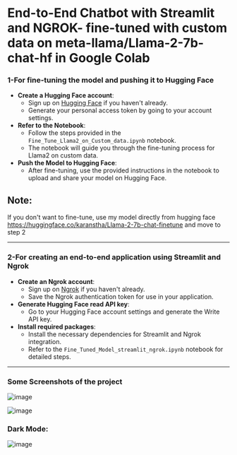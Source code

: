 <h1> End-to-End Chatbot with Streamlit and NGROK- fine-tuned with custom data on meta-llama/Llama-2-7b-chat-hf  in Google Colab</h1>

<h3>1-For fine-tuning the model and pushing it to Hugging Face</h3>
<ul>
    <li><strong>Create a Hugging Face account</strong>:
        <ul>
            <li>Sign up on <a href="https://huggingface.co/" target="_blank">Hugging Face</a> if you haven't already.</li>
            <li>Generate your personal access token by going to your account settings.</li>
        </ul>
    </li>
    <li><strong>Refer to the Notebook</strong>:
        <ul>
            <li>Follow the steps provided in the <code>Fine_Tune_Llama2_on_Custom_data.ipynb</code> notebook.</li>
            <li>The notebook will guide you through the fine-tuning process for Llama2 on custom data.</li>
        </ul>
    </li>
    <li><strong>Push the Model to Hugging Face</strong>:
        <ul>
            <li>After fine-tuning, use the provided instructions in the notebook to upload and share your model on Hugging Face.</li>
        </ul>
    </li>
</ul>
<h2>Note:</h2> <p>If you don't want to fine-tune, use my model directly from hugging face <a href="https://huggingface.co/karanstha/Llama-2-7b-chat-finetune" target="_blank">https://huggingface.co/karanstha/Llama-2-7b-chat-finetune</a> and move to step 2</p>
<hr>
<h3>2-For creating an end-to-end application using Streamlit and Ngrok</h3>
<ul>
    <li><strong>Create an Ngrok account</strong>:
        <ul>
            <li>Sign up on <a href="https://ngrok.com/" target="_blank">Ngrok</a> if you haven't already.</li>
            <li>Save the Ngrok authentication token for use in your application.</li>
        </ul>
    </li>
    <li><strong>Generate Hugging Face read API key</strong>:
        <ul>
            <li>Go to your Hugging Face account settings and generate the Write API key.</li>
        </ul>
    </li>
    <li><strong>Install required packages</strong>:
        <ul>
            <li>Install the necessary dependencies for Streamlit and Ngrok integration.</li>
            <li>Refer to the <code>Fine_Tuned_Model_streamlit_ngrok.ipynb</code> notebook for detailed steps.</li>
        </ul>
    </li>
</ul>
<hr>

<h3>Some Screenshots of the project</h3>




![image](https://github.com/user-attachments/assets/24866a9c-8ea1-48fe-a422-2c8612910ce6)

![image](https://github.com/user-attachments/assets/b5bfefc0-f0a6-4fcd-9870-2db9697e2685)

<h3>Dark Mode:</h3>

![image](https://github.com/user-attachments/assets/572ba0f6-4ecc-4177-8b88-97004779ae69)
